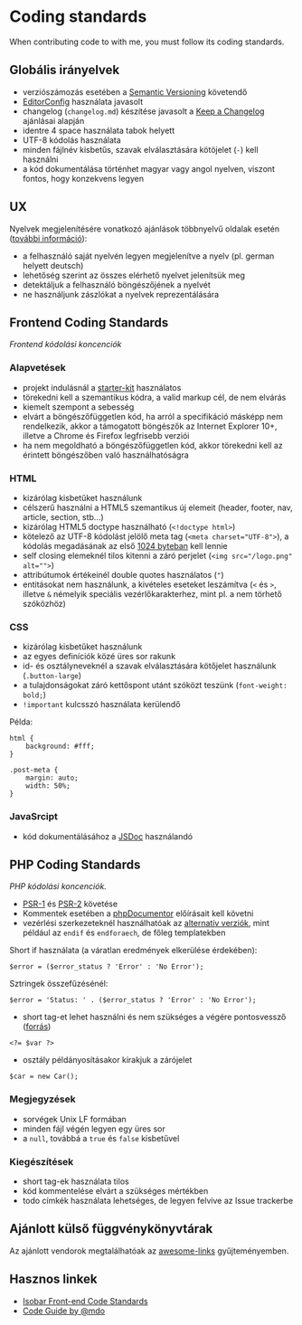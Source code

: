 # Coding standards
When contributing code to with me, you must follow its coding standards.

## Globális irányelvek

* verziószámozás esetében a [Semantic Versioning](http://semver.org/) követendő
* [EditorConfig](http://editorconfig.org/) használata javasolt
* changelog (`changelog.md`) készítése javasolt a [Keep a Changelog](http://keepachangelog.com/en/0.3.0/) ajánlásai alapján
* identre 4 space használata tabok helyett
* UTF-8 kódolás használata
* minden fájlnév kisbetűs, szavak elválasztására kötöjelet (`-`) kell használni
* a kód dokumentálása történhet magyar vagy angol nyelven, viszont fontos, hogy konzekvens legyen

## UX

Nyelvek megjelenítésére vonatkozó ajánlások többnyelvű oldalak esetén ([további információ](http://www.flagsarenotlanguages.com/blog/best-practice-for-presenting-languages/)):
- a felhasználó saját nyelvén legyen megjelenítve a nyelv (pl. german helyett deutsch)
- lehetőség szerint az összes elérhető nyelvet jelenítsük meg
- detektáljuk a felhasználó böngészőjének a nyelvét
- ne használjunk zászlókat a nyelvek reprezentálására

## Frontend Coding Standards
*Frontend kódolási koncenciók*

### Alapvetések

* projekt indulásnál a [starter-kit](https://github.com/StarZ3r0/starter-kit) használatos
* törekedni kell a szemantikus kódra, a valid markup cél, de nem elvárás
* kiemelt szempont a sebesség
* elvárt a böngészőfüggetlen kód, ha arról a specifikáció másképp nem rendelkezik, akkor a támogatott böngészők az Internet Explorer 10+, illetve a Chrome és Firefox legfrisebb verziói
* ha nem megoldható a böngészőfüggetlen kód, akkor törekedni kell az érintett böngészőben való használhatóságra

### HTML

* kizárólag kisbetűket használunk
* célszerű használni a HTML5 szemantikus új elemeit (header, footer, nav, article, section, stb...)
* kizárólag HTML5 doctype használható (`<!doctype html>`)
* kötelező az UTF-8 kódolást jelölő meta tag (`<meta charset="UTF-8">`), a kódolás megadásának az első [1024 byteban](http://www.whatwg.org/specs/web-apps/current-work/multipage/semantics.html#charset) kell lennie
* self closing elemeknél tilos kitenni a záró perjelet (`<img src="/logo.png" alt="">`)
* attribútumok értékeinél double quotes használatos (`"`)
* entitásokat nem használunk, a kivételes eseteket leszámítva (`<` és `>`, illetve `&` némelyik speciális vezérlőkarakterhez, mint pl. a nem törhető szóközhöz)

### CSS

* kizárólag kisbetűket használunk
* az egyes definíciók közé üres sor rakunk
* id- és osztályneveknél a szavak elválasztására kötőjelet használunk (`.button-large`)
* a tulajdonságokat záró kettőspont utánt szóközt teszünk (`font-weight: bold;`)
* `!important` kulcsszó használata kerülendő

Példa:
```
html {
    background: #fff;
}

.post-meta {
    margin: auto;
    width: 50%;
}
```

### JavaSrcipt

* kód dokumentálásához a [JSDoc](http://usejsdoc.org/) használandó

## PHP Coding Standards
*PHP kódolási koncenciók.*

* [PSR-1](http://www.php-fig.org/psr/psr-1/) és [PSR-2](http://www.php-fig.org/psr/psr-2/) követése
* Kommentek esetében a [phpDocumentor](http://www.phpdoc.org/docs/latest/index.html) előírásait kell követni
* vezérlési szerkezeteknél használhatóak az [alternatív verziók](http://php.net/manual/pl/control-structures.alternative-syntax.php), mint például az `endif` és `endforaech`, de főleg templatekben

Short if használata (a váratlan eredmények elkerülése érdekében):
```
$error = ($error_status ? 'Error' : 'No Error');
```
Sztringek összefűzésénél:
```
$error = 'Status: ' . ($error_status ? 'Error' : 'No Error');
```
* short tag-et lehet használni és nem szükséges a végére pontosvessző ([forrás](http://php.net/manual/en/language.basic-syntax.instruction-separation.php))
```
<?= $var ?>
```
* osztály példányosításakor kirakjuk a zárójelet
```
$car = new Car();
```

### Megjegyzések

* sorvégek Unix LF formában
* minden fájl végén legyen egy üres sor
* a <code>null</code>, továbbá a <code>true</code> és <code>false</code> kisbetűvel

### Kiegészítések

* short tag-ek használata tilos
* kód kommentelése elvárt a szükséges mértékben
* todo címkék használata lehetséges, de legyen felvive az Issue trackerbe

## Ajánlott külső függvénykönyvtárak

Az ajánlott vendorok megtalálhatóak az [awesome-links](https://github.com/StarZ3r0/awesome-links) gyűjteményemben.

## Hasznos linkek

* [Isobar Front-end Code Standards](https://isobar-idev.github.io/code-standards/)
* [Code Guide by @mdo](http://codeguide.co/)

